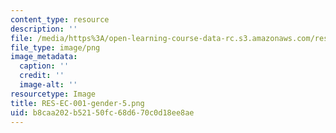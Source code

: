 ```yaml
---
content_type: resource
description: ''
file: /media/https%3A/open-learning-course-data-rc.s3.amazonaws.com/res-ec-001-exploring-fairness-in-machine-learning-for-international-development-spring-2020/b8caa202b52150fc68d670c0d18ee8ae_RES-EC-001-gender-5.png
file_type: image/png
image_metadata:
  caption: ''
  credit: ''
  image-alt: ''
resourcetype: Image
title: RES-EC-001-gender-5.png
uid: b8caa202-b521-50fc-68d6-70c0d18ee8ae
---
```

